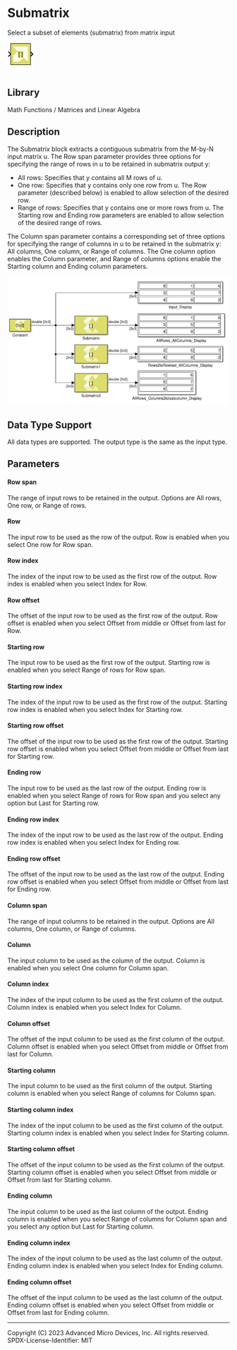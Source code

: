 # Submatrix

Select a subset of elements (submatrix) from matrix input

![](./Images/block.png)

## Library

Math Functions / Matrices and Linear Algebra

## Description

The Submatrix block extracts a contiguous submatrix from the M-by-N
input matrix u. The Row span parameter provides three options for
specifying the range of rows in u to be retained in submatrix output
y:

- All rows: Specifies that y contains all M rows of u.
- One row: Specifies that y contains only one row from u. The Row
  parameter (described below) is enabled to allow selection of the
  desired row.
- Range of rows: Specifies that y contains one or more rows from u.
  The Starting row and Ending row parameters are enabled to allow
  selection of the desired range of rows.

The Column span parameter contains a corresponding set of three options
for specifying the range of columns in u to be retained in the
submatrix y: All columns, One column, or Range of columns. The One
column option enables the Column parameter, and Range of columns options
enable the Starting column and Ending column parameters.


![](./Images/irf1532105200110.png)

## Data Type Support

All data types are supported. The output type is the same as the input
type.

## Parameters

#### Row span  
The range of input rows to be retained in the output. Options are All
rows, One row, or Range of rows.

#### Row  
The input row to be used as the row of the output. Row is enabled when
you select One row for Row span.

#### Row index  
The index of the input row to be used as the first row of the output.
Row index is enabled when you select Index for Row.

#### Row offset  
The offset of the input row to be used as the first row of the output.
Row offset is enabled when you select Offset from middle or Offset from
last for Row.

#### Starting row  
The input row to be used as the first row of the output. Starting row is
enabled when you select Range of rows for Row span.

#### Starting row index  
The index of the input row to be used as the first row of the output.
Starting row index is enabled when you select Index for Starting row.

#### Starting row offset  
The offset of the input row to be used as the first row of the output.
Starting row offset is enabled when you select Offset from middle or
Offset from last for Starting row.

#### Ending row  
The input row to be used as the last row of the output. Ending row is
enabled when you select Range of rows for Row span and you select any
option but Last for Starting row.

#### Ending row index  
The index of the input row to be used as the last row of the output.
Ending row index is enabled when you select Index for Ending row.

#### Ending row offset  
The offset of the input row to be used as the last row of the output.
Ending row offset is enabled when you select Offset from middle or
Offset from last for Ending row.

#### Column span  
The range of input columns to be retained in the output. Options are All
columns, One column, or Range of columns.

#### Column  
The input column to be used as the column of the output. Column is
enabled when you select One column for Column span.

#### Column index  
The index of the input column to be used as the first column of the
output. Column index is enabled when you select Index for Column.

#### Column offset  
The offset of the input column to be used as the first column of the
output. Column offset is enabled when you select Offset from middle or
Offset from last for Column.

#### Starting column  
The input column to be used as the first column of the output. Starting
column is enabled when you select Range of columns for Column span.

#### Starting column index  
The index of the input column to be used as the first column of the
output. Starting column index is enabled when you select Index for
Starting column.

#### Starting column offset  
The offset of the input column to be used as the first column of the
output. Starting column offset is enabled when you select Offset from
middle or Offset from last for Starting column.

#### Ending column  
The input column to be used as the last column of the output. Ending
column is enabled when you select Range of columns for Column span and
you select any option but Last for Starting column.

#### Ending column index  
The index of the input column to be used as the last column of the
output. Ending column index is enabled when you select Index for Ending
column.

#### Ending column offset  
The offset of the input column to be used as the last column of the
output. Ending column offset is enabled when you select Offset from
middle or Offset from last for Ending column.

--------------
Copyright (C) 2023 Advanced Micro Devices, Inc. All rights reserved.
SPDX-License-Identifier: MIT
